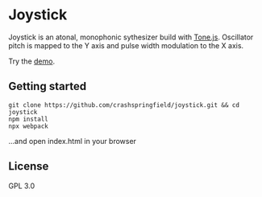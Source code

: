 # Joystick
Joystick is an atonal, monophonic sythesizer build with [Tone.js](http://https://tonejs.github.io "Tone.js"). Oscillator pitch is mapped to the Y axis and pulse width modulation to the X axis.

Try the [demo](https://exclusive-or.io/joystick).

## Getting started
```
git clone https://github.com/crashspringfield/joystick.git && cd joystick
npm install
npx webpack
```
...and open index.html in your browser

## License
GPL 3.0

